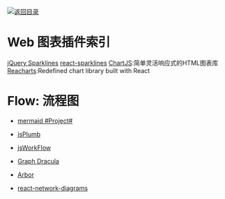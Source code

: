 [![返回目录](https://parg.co/UGo)](https://parg.co/b4z) 
# Web 图表插件索引


[jQuery Sparklines](http://omnipotent.net/jquery.sparkline/#s-about)
[react-sparklines](https://github.com/borisyankov/react-sparklines)
 [ChartJS](http://www.chartjs.org/):简单灵活响应式的HTML图表库
  [Reacharts](http://recharts.org/):Redefined chart library built with React
  
# Flow: 流程图
  
- [mermaid #Project#](https://github.com/knsv/mermaid)

- [jsPlumb](https://github.com/sporritt/jsPlumb)

- [jsWorkFlow](https://github.com/hemantsshetty/jsWorkflow)

- [Graph Dracula](https://www.graphdracula.net/)

- [Arbor](https://github.com/samizdatco/arbor)

- [react-network-diagrams](https://github.com/esnet/react-network-diagrams)